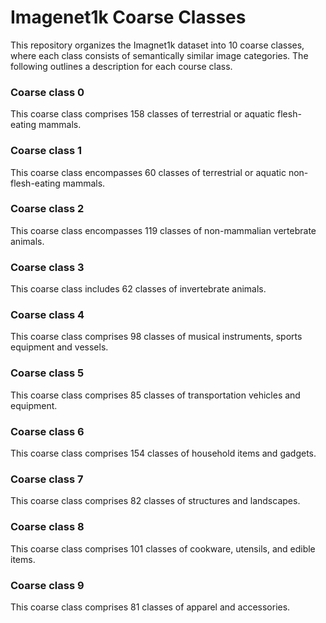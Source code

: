 # Imagenet1k Coarse Classes
This repository organizes the Imagnet1k dataset into 10 coarse classes, where each class consists of semantically similar image categories.
The following outlines a description for each course class.

### Coarse class 0
This coarse class comprises 158 classes of terrestrial or aquatic flesh-eating mammals.
### Coarse class 1
This coarse class encompasses 60 classes of terrestrial or aquatic non-flesh-eating mammals.
### Coarse class 2
This coarse class encompasses 119 classes of non-mammalian vertebrate animals.
### Coarse class 3
This coarse class includes 62 classes of invertebrate animals.
### Coarse class 4
This coarse class comprises 98 classes of musical instruments, sports equipment and vessels.
### Coarse class 5
This coarse class comprises 85 classes of transportation vehicles and equipment.
### Coarse class 6
This coarse class comprises 154 classes of household items and gadgets.
### Coarse class 7
This coarse class comprises 82 classes of structures and landscapes.
### Coarse class 8
This coarse class comprises 101 classes of cookware, utensils, and edible items.
### Coarse class 9
This coarse class comprises 81 classes of apparel and accessories.



